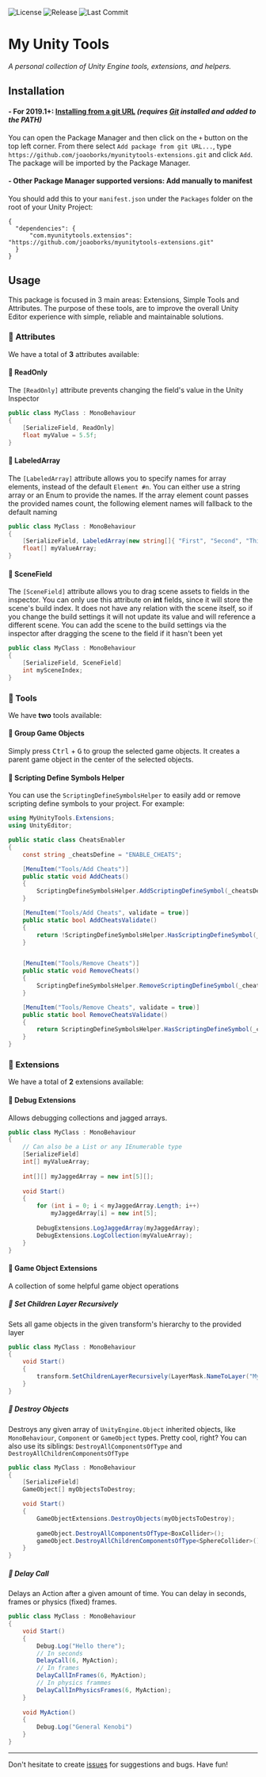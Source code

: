 ![License](https://img.shields.io/github/license/joaoborks/myunitytools-extensions)
![Release](https://img.shields.io/github/v/release/joaoborks/myunitytools-extensions?sort=semver)
![Last Commit](https://img.shields.io/github/last-commit/joaoborks/myunitytools-extensions)

My Unity Tools
===

_A personal collection of Unity Engine tools, extensions, and helpers._

Installation
---

#### - For 2019.1+: [Installing from a git URL](https://docs.unity3d.com/Manual/upm-ui-giturl.html) _(requires [Git](https://git-scm.com/) installed and added to the PATH)_
You can open the Package Manager and then click on the `+` button on the top left corner. 
From there select `Add package from git URL...`, type `https://github.com/joaoborks/myunitytools-extensions.git` and click `Add`. 
The package will be imported by the Package Manager.

#### - Other Package Manager supported versions: Add manually to manifest
You should add this to your `manifest.json` under the `Packages` folder on the root of your Unity Project:
```
{
  "dependencies": {
	  "com.myunitytools.extensios": "https://github.com/joaoborks/myunitytools-extensions.git"
  }
}
```

Usage
---

This package is focused in 3 main areas: Extensions, Simple Tools and Attributes. The purpose of these tools, are to improve the overall Unity Editor experience
with simple, reliable and maintainable solutions.

### :large_blue_diamond: Attributes

We have a total of **3** attributes available:

#### :large_orange_diamond: ReadOnly

The `[ReadOnly]` attribute prevents changing the field's value in the Unity Inspector

```csharp
public class MyClass : MonoBehaviour
{
    [SerializeField, ReadOnly]
    float myValue = 5.5f;
}
```

#### :large_orange_diamond: LabeledArray

The `[LabeledArray]` attribute allows you to specify names for array elements, instead of the default `Element #n`. You can
either use a string array or an Enum to provide the names. If the array element count passes the provided names count, the following
element names will fallback to the default naming

```csharp
public class MyClass : MonoBehaviour
{
    [SerializeField, LabeledArray(new string[]{ "First", "Second", "Third" })]
    float[] myValueArray;
}
```

#### :large_orange_diamond: SceneField

The `[SceneField]` attribute allows you to drag scene assets to fields in the inspector. You can only use this attribute on **int** fields, 
since it will store the scene's build index. It does not have any relation with the scene itself, so if you change the build settings it will
not update its value and will reference a different scene. You can add the scene to the build settings via the inspector after dragging the
scene to the field if it hasn't been yet

```csharp
public class MyClass : MonoBehaviour
{
    [SerializeField, SceneField]
    int mySceneIndex;
}
```

### :large_blue_diamond: Tools

We have **two** tools available:

#### :large_orange_diamond: Group Game Objects

Simply press <kbd>Ctrl</kbd> + <kbd>G</kbd> to group the selected game objects. It creates a parent game object in the center of the selected objects.

#### :large_orange_diamond: Scripting Define Symbols Helper

You can use the `ScriptingDefineSymbolsHelper` to easily add or remove scripting define symbols to your project. For example:

```csharp
using MyUnityTools.Extensions;
using UnityEditor;

public static class CheatsEnabler
{
    const string _cheatsDefine = "ENABLE_CHEATS";

    [MenuItem("Tools/Add Cheats")]
    public static void AddCheats()
    {
        ScriptingDefineSymbolsHelper.AddScriptingDefineSymbol(_cheatsDefine);
    }

    [MenuItem("Tools/Add Cheats", validate = true)]
    public static bool AddCheatsValidate()
    {
        return !ScriptingDefineSymbolsHelper.HasScriptingDefineSymbol(_cheatsDefine);
    }


    [MenuItem("Tools/Remove Cheats")]
    public static void RemoveCheats()
    {
        ScriptingDefineSymbolsHelper.RemoveScriptingDefineSymbol(_cheatsDefine);
    }

    [MenuItem("Tools/Remove Cheats", validate = true)]
    public static bool RemoveCheatsValidate()
    {
        return ScriptingDefineSymbolsHelper.HasScriptingDefineSymbol(_cheatsDefine);
    }
}

```

### :large_blue_diamond: Extensions

We have a total of **2** extensions available:

#### :large_orange_diamond: Debug Extensions

Allows debugging collections and jagged arrays.

```csharp
public class MyClass : MonoBehaviour
{
    // Can also be a List or any IEnumerable type
    [SerializeField]
    int[] myValueArray;
    
    int[][] myJaggedArray = new int[5][];
    
    void Start()
    {
        for (int i = 0; i < myJaggedArray.Length; i++)
            myJaggedArray[i] = new int[5];
            
        DebugExtensions.LogJaggedArray(myJaggedArray);        
        DebugExtensions.LogCollection(myValueArray);
    }
}
```

#### :large_orange_diamond: Game Object Extensions

A collection of some helpful game object operations

##### :diamond_shape_with_a_dot_inside: Set Children Layer Recursively

Sets all game objects in the given transform's hierarchy to the provided layer

```csharp
public class MyClass : MonoBehaviour
{
    void Start()
    {
        transform.SetChildrenLayerRecursively(LayerMask.NameToLayer("MyLayer"));
    }
}
```

##### :diamond_shape_with_a_dot_inside: Destroy Objects

Destroys any given array of `UnityEngine.Object` inherited objects, like `MonoBehaviour`, `Component` or `GameObject` types. Pretty cool, right?
You can also use its siblings: `DestroyAllComponentsOfType` and `DestroyAllChildrenComponentsOfType`

```csharp
public class MyClass : MonoBehaviour
{
    [SerializeField]
    GameObject[] myObjectsToDestroy;

    void Start()
    {
        GameObjectExtensions.DestroyObjects(myObjectsToDestroy);
        
        gameObject.DestroyAllComponentsOfType<BoxCollider>();
        gameObject.DestroyAllChildrenComponentsOfType<SphereCollider>();
    }
}
```

##### :diamond_shape_with_a_dot_inside: Delay Call

Delays an Action after a given amount of time. You can delay in seconds, frames or physics (fixed) frames.

```csharp
public class MyClass : MonoBehaviour
{
    void Start()
    {
        Debug.Log("Hello there");
        // In seconds
        DelayCall(6, MyAction);
        // In frames
        DelayCallInFrames(6, MyAction);
        // In physics frammes
        DelayCallInPhysicsFrames(6, MyAction);
    }
    
    void MyAction()
    {
        Debug.Log("General Kenobi")
    }
}
```

---

Don't hesitate to create [issues](https://github.com/joaoborks/myunitytools-extensions/issues) for suggestions and bugs. Have fun!

